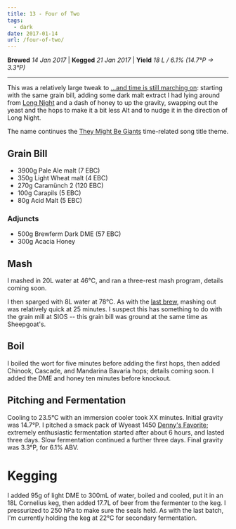 ```yaml
---
title: 13 - Four of Two
tags:
  - dark
date: 2017-01-14
url: /four-of-two/
---
```


**Brewed** *14 Jan 2017* | **Kegged** *21 Jan 2017* | **Yield** *18 L / 6.1% (14.7&deg;P &#x2192; 3.3&deg;P)*
- - -

This was a relatively large tweak to [...and time is still marching on](/and-time/): 
starting with the same grain bill, adding some dark malt extract I had lying
around from [Long Night](/long-night/) and a dash of honey to up the gravity,
swapping out the yeast and the hops to make it a bit less Alt and to nudge it
in the direction of Long Night.

The name continues the 
[They Might Be Giants](http://www.theymightbegiants.com/) 
time-related song title theme.

## Grain Bill

- 3900g Pale Ale malt (7 EBC)
- 350g Light Wheat malt (4 EBC)
- 270g Caramünch 2 (120 EBC)
- 100g Carapils (5 EBC)
- 80g Acid Malt (5 EBC)

### Adjuncts

- 500g Brewferm Dark DME (57 EBC)
- 300g Acacia Honey

## Mash

I mashed in 20L water at 46&deg;C, and ran a three-rest mash program, details coming soon.

I then sparged with 8L water at 78&deg;C. As with the [last brew](/sheepgoat-baa/), mashing out was relatively quick at 25 minutes. I suspect this has something to do with the grain mill at SIOS -- this grain bill was ground at the same time as Sheepgoat's.

## Boil

I boiled the wort for five minutes before adding the first hops, then added
Chinook, Cascade, and Mandarina Bavaria hops; details coming soon. I added the
DME and honey ten minutes before knockout.

## Pitching and Fermentation

Cooling to 23.5&deg;C with an immersion cooler took XX minutes. Initial
gravity was 14.7&deg;P. I pitched a smack pack of Wyeast 1450 
[Denny's Favorite](https://wyeastlab.com/yeast-strain/dennys-favorite-50-ale); 
extremely enthusiastic fermentation started after about 6 hours, and
lasted three days. Slow fermentation continued a further three days. Final
gravity was 3.3&deg;P, for 6.1% ABV.

# Kegging

I added 95g of light DME to 300mL of water, boiled and cooled, put it in an
18L Cornelius keg, then added 17.7L of beer from the fermenter to the keg. I
pressurized to 250 hPa to make sure the seals held. As with the last batch,
I'm currently holding the keg at 22&deg;C for secondary fermentation.

